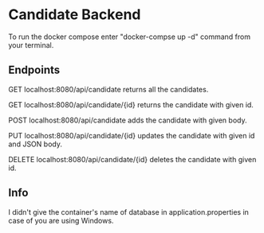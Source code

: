 # Candidate Backend

To run the docker compose enter "docker-compse up -d" command from your terminal.

## Endpoints

GET localhost:8080/api/candidate returns all the candidates.

GET localhost:8080/api/candidate/{id} returns the candidate with given id.

POST localhost:8080/api/candidate adds the candidate with given body.

PUT localhost:8080/api/candidate/{id} updates the candidate with given id and JSON body.

DELETE localhost:8080/api/candidate/{id} deletes the candidate with given id.

## Info

I didn't give the container's name of database in application.properties in case of you are using Windows.





